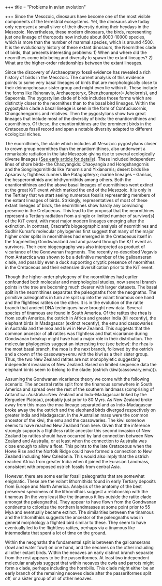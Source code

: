 +++
title = "Problems in avian evolution"

+++
Since the Mesozoic, dinosaurs have become one of the most visible
components of the terrestrial ecosystems. Yet, the dinosaurs alive today
only represent a small sliver of their diversity during their heydays in
the Mesozoic. Nevertheless, these modern dinosaurs, the birds,
representing just one lineage of theropods now include about 8000-10000
species, which is more than the number of mammal species, which is
around 4500. It is the evolutionary history of these extant dinosaurs,
the Neornithes clade of birds, that presents interesting problems: 1)
When and where did the neornithes come into being and diversify to spawn
the extant lineages? 2) What are the higher-order relationships between
the extant lineages.

Since the discovery of Archaeopteryx fossil evidence has revealed a rich
history of birds in the Mesozoic. The current analysis of this evidence
points to some very basal lineages of birds that are morphologically
close to their deinonychosaur sister group and might even lie within it.
These include the forms like Rahonavis, Archaeopteryx,
Shenzhouraptor(=Jeholornis), and Sapeornis. The pygostylian clade of
birds includes those forms which are distinctly closer to the neornithes
than to the basal bird lineages. Within the pygostylian clade a basal
lineage is seen in the form of Confuciusornis, Changchengornis and
relatives. Then the pygostylians show two great lineages that include
most of the diversity of birds: the enantiornithines and euornithines.
Of these, the enantiornithines are the prominent birds in the Cretaceous
fossil record and span a notable diversity adapted to different
ecological niches.

The euornithines, the clade which includes all Mesozoic pygostylians
closer to crown group neornithes than the enantiornithines, also
underwent a remarkable radiation in the late Mesozoic giving rise to
several ecologically diverse lineages ([See early article for
details](http://manasataramgini.wordpress.com/2006/06/gansus-and-early-ornithuromorph.html)).
These included independent lines of shore birds- the Chaoyangids:
Chaoyangia and Hongshangornis and the Songlingornithids like Yanornis
and Yixianornis; desert birds like Apsaravis; flightless runners like
Patagopteryx; marine lineages – Gansus, the hesperornithids and
ichthyornithids among others. Both the enantiornithines and the above
basal lineages of euornithines went extinct at the great K/T event which
marked the end of the Mesozoic. It is only in the Tertiary that we start
seeing numerous fossils representing members of the extant lineages of
birds. Strikingly, representatives of most of these extant lineages of
birds, the neornithines show hardly any convincing presence in the
Cretaceous. This lead to the proposal that the neornithines represent a
Tertiary radiation from a single or limited number of survivor\[s\] of
the K/T event, with most major modern lineages emerging after the
extinction. In contrast, Cracraft’s biogeographic analysis of
neornithines and Sudhir Kumar’s molecular phylogenies first suggest that
many of the major higher order splits in neornithines had emerged in the
Cretaceous itself in the fragmenting Gondwanaland and and passed through
the K/T event as survivors. Their core biogeography was also interpreted
as product of vicariance of the Gondwanan fragments. The recently
re-described Vegavis from Antarctica was shown to be a definitive member
of the galloanseran clade, and possibly even a duck supporting cryptic
presence of neornithes in the Cretaceous and their extensive
diversification prior to the K/T event.

Though the higher-order phylogeny of the neornithines had earlier
confounded both molecular and morphological studies, now several branch
points in the tree are becoming much clearer with larger datasets. The
basal split in the neornithines separates the paleognaths from the
neognaths. The primitive paleognaths in turn are split up into the
volant tinamous one hand and the flightless ratites on the other. It is
in the evolution of the ratite branch that ancient DNA techniques have
brought new data. Several species of tinamous are found in South
America. Of the ratites the rhea is from south America, the ostrich in
Africa and greater India (till recently), the elephant birds in
Madagascar (extinct recently), the emu and cassowaries in Australia and
the moa and kiwi in New Zealand. This suggests that the common ancestor
of all ratites was flightless and that vicariance during Gondwanan
breakup might have had a major role in their distribution. The molecular
phylogenies suggest an interesting tree (see below): the rhea is the
most basal branch, the moa is the next branch, followed by the ostrich
and a crown of the cassowary+emu with the kiwi as a their sister group.
Thus, the two New Zealand ratites are not monophyletic suggesting
independent invasions of New Zealand. Based on limited sequence data the
elephant birds seem to belong to the clade: (ostrich
(kiwi(cassowary,emu))).

Assuming the Gondwanan vicariance theory we come with the following
scenario: The ancestral ratite split from the tinamous somewhere in
South America and spread over the rest of the southern landmass
(comprising of Antarctica+Australia+New Zealand and Indo-Madagascar
linked by the Kerguelen Plateau), probably just prior to 80 Myrs. As New
Zealand broke away from this mass the moa lineage separated and as
Indo-Madagascar broke away the the ostrich and the elephand birds
diverged respectively on greater India and Madagascar. In the Australian
mass were the common ancestor of the kiwi, the emu and the cassowaries.
The kiwi somehow seems to have reached New Zealand from here. Given that
the inference strongly supports a flightless ratite ancestor this second
invasion of New Zealand by ratites should have occurred by land
connection between New Zealand and Australia, or at least when the
connection to Australia was close enough to allow a float. This points
to the late Cretaceous when the Howe Rise and the Norfolk Ridge could
have formed a connection to New Zealand including New Caledonia. This
would also imply that the ostrich reached Africa from greater India when
it joined the Eurasian Landmass, consistent with proposed ostrich
fossils from central Asia.

However, there are some earlier fossil paleognaths that are somewhat
enigmatic. These are the volant lithornithids found in early Tertiary
deposits from Europe and North America. Analysis of the anatomy of the
best preserved specimens of the lithornithids suggest a relationship
with the tinamous (In the very least like the tinamous it lies outside
the ratite clade amongst the paleognaths). They appear to have flown
from the Gondwanan continents to colonize the northern landmasses at
some point prior to 55 Mya and eventually became extinct. The
similarities between the tinamous and the lithornithids suggests the
ancestor of the paleognaths was in general morphology a flighted bird
similar to these. They seem to have eventually led to the flightless
ratites, perhaps via a tinamous like intermediate that spent a lot of
time on the ground.

Within the neognaths the fundamental split is between the galloanserans
(fowl and water fowl) on one hand, and the neoaves on the other
including all other extant birds. Within the neoaves an early distinct
branch separate from the rest appears to be the passeriformes. At least
two independent molecular analysis suggest that within neoaves the owls
and parrots might form a clade, perhaps including the hornbills. This
clade might either be an early branch of the remaining neoaves clade
after the passeriformes split off, or a sister group of all of other
neoaves.
